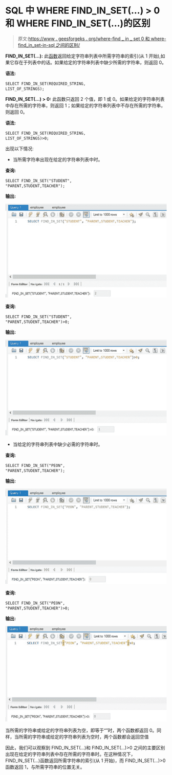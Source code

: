# SQL 中 WHERE FIND_IN_SET(…) > 0 和 WHERE FIND_IN_SET(…)的区别

> 原文:[https://www . geesforgeks . org/where-find _ in _ set 0 和 where-find_in_set-in-sql 之间的区别/](https://www.geeksforgeeks.org/difference-between-where-find_in_set0-and-where-find_in_set-in-sql/)

**FIND_IN_SET(…):** 此[函数](https://www.geeksforgeeks.org/find_in_set-function-in-mysql/)返回给定字符串列表中所需字符串的索引(从 1 开始),如果它存在于列表中的话。如果给定的字符串列表中缺少所需的字符串，则返回 0。

**语法:**

```
SELECT FIND_IN_SET(REQUIRED_STRING, 
LIST_OF_STRINGS);
```

**FIND_IN_SET(…) > 0:** 此函数只返回 2 个值，即 1 或 0。如果给定的字符串列表中存在所需的字符串，则返回 1；如果给定的字符串列表中不存在所需的字符串，则返回 0。

**语法:**

```
SELECT FIND_IN_SET(REQUIRED_STRING, 
LIST_OF_STRINGS)>0;
```

出现以下情况:

*   当所需字符串出现在给定的字符串列表中时。

**查询:**

```
SELECT FIND_IN_SET("STUDENT", 
"PARENT,STUDENT,TEACHER");
```

**输出:**

![](img/699deac16f2be997a37d240a2d6d30d1.png)

**查询:**

```
SELECT FIND_IN_SET("STUDENT", 
"PARENT,STUDENT,TEACHER")>0;
```

**输出:**

![](img/a9975fd86ad97b19831493fdac92239d.png)

*   当给定的字符串列表中缺少必需的字符串时。

**查询:**

```
SELECT FIND_IN_SET("PEON", 
"PARENT,STUDENT,TEACHER");
```

**输出:**

![](img/b03af9c8ca8339feb4a086f1b2134c52.png)

**查询:**

```
SELECT FIND_IN_SET("PEON", 
"PARENT,STUDENT,TEACHER")>0;
```

**输出:**

![](img/fa02a67323dbbcdad3268c31023d7756.png)

当所需的字符串或给定的字符串列表为空，即等于“”时，两个函数都返回 0。同样，当所需的字符串或给定的字符串列表为空时，两个函数都会返回空值

因此，我们可以观察到 FIND_IN_SET(…)和 FIND_IN_SET(…)>0 之间的主要区别出现在给定的字符串列表中存在所需的字符串时。在这种情况下，FIND_IN_SET(…)函数返回所需字符串的索引(从 1 开始)，而 FIND_IN_SET(…)>0 函数返回 1，与所需字符串的位置无关。